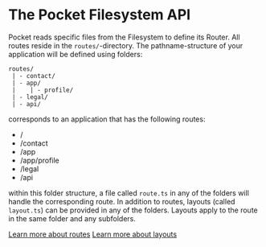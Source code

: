 # The Pocket Filesystem API
Pocket reads specific files from the Filesystem to define its Router.
All routes reside in the `routes/`-directory.
The pathname-structure of your application will be defined using folders:
```
routes/
 | - contact/
 | - app/
 |    | - profile/
 | - legal/
 | - api/
```
corresponds to an application that has the following routes:
* /
* /contact
* /app
* /app/profile
* /legal
* /api

within this folder structure, a file called `route.ts` in any of the folders will handle the corresponding route. 
In addition to routes, layouts (called `layout.ts`) can be provided in any of the folders.
Layouts apply to the route in the same folder and any subfolders.

[Learn more about routes](./routes.md)
[Learn more about layouts](./layouts.md)
